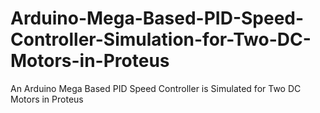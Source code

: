 # Arduino-Mega-Based-PID-Speed-Controller-Simulation-for-Two-DC-Motors-in-Proteus
An Arduino Mega Based PID Speed Controller is Simulated for Two DC Motors in Proteus
